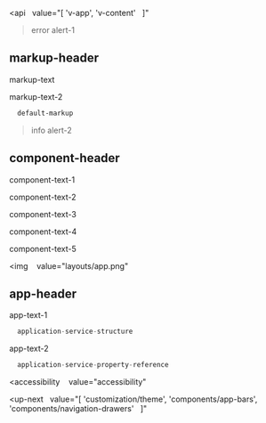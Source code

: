 <api
  value="[
  'v-app',
  'v-content'
  ]"
></api>

>error alert-1

## markup-header

markup-text

markup-text-2

```html
  default-markup
```

>info alert-2

## component-header

component-text-1

component-text-2

component-text-3

component-text-4

component-text-5

<img
   value="layouts/app.png"
></img>

## app-header

app-text-1

```ts
  application-service-structure
```

app-text-2

```js
  application-service-property-reference
```

<accessibility
   value="accessibility"
></accessibility>

<up-next
  value="[
  'customization/theme',
  'components/app-bars',
  'components/navigation-drawers'
  ]"
></up-next>